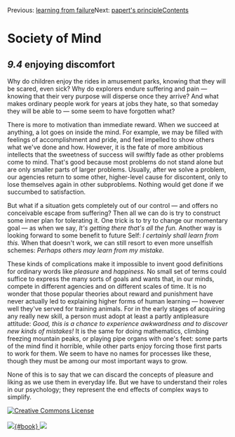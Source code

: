 <div class="chapnav">

<span class="prev">Previous: [learning from
failure](./som-9.3.html)</span><span class="next">Next: [papert's
principle](./som-10.html)</span><span
class="contents">[Contents](index.html)</span>
<div class="titlebar">

Society of Mind
===============

</div>

</div>

*9.4* enjoying discomfort
-------------------------

Why do children enjoy the rides in amusement parks, knowing that they
will be scared, even sick? Why do explorers endure suffering and pain —
knowing that their very purpose will disperse once they arrive? And what
makes ordinary people work for years at jobs they hate, so that someday
they will be able to — some seem to have forgotten what?

There is more to motivation than immediate reward. When we succeed at
anything, a lot goes on inside the mind. For example, we may be filled
with feelings of accomplishment and pride, and feel impelled to show
others what we've done and how. However, it is the fate of more
ambitious intellects that the sweetness of success will swiftly fade as
other problems come to mind. That's good because most problems do not
stand alone but are only smaller parts of larger problems. Usually,
after we solve a problem, our agencies return to some other,
higher-level cause for discontent, only to lose themselves again in
other subproblems. Nothing would get done if we succumbed to
satisfaction.

But what if a situation gets completely out of our control — and offers
no conceivable escape from suffering? Then all we can do is try to
construct some inner plan for tolerating it. One trick is to try to
change our momentary goal — as when we say, *It's getting there that's
all the fun.* Another way is looking forward to some benefit to future
Self: *I certainly shall learn from this.* When that doesn't work, we
can still resort to even more unselfish schemes: *Perhaps others may
learn from my mistake.*

These kinds of complications make it impossible to invent good
definitions for ordinary words like *pleasure* and *happiness.* No small
set of terms could suffice to express the many sorts of goals and wants
that, in our minds, compete in different agencies and on different
scales of time. It is no wonder that those popular theories about reward
and punishment have never actually led to explaining higher forms of
human learning — however well they've served for training animals. For
in the early stages of acquiring any really new skill, a person must
adopt at least a partly antipleasure attitude: *Good, this is a chance
to experience awkwardness and to discover new kinds of mistakes!* It is
the same for doing mathematics, climbing freezing mountain peaks, or
playing pipe organs with one's feet: some parts of the mind find it
horrible, while other parts enjoy forcing those first parts to work for
them. We seem to have no names for processes like these, though they
must be among our most important ways to grow.

None of this is to say that we can discard the concepts of pleasure and
liking as we use them in everyday life. But we have to understand their
roles in our psychology; they represent the end effects of complex ways
to simplify.

<div class="footer">

[![Creative Commons
License](http://i.creativecommons.org/l/by-nc-sa/3.0/80x15.png)](http://creativecommons.org/licenses/by-nc-sa/3.0/deed.en_US)\
\
[![](./images/som_book.jpeg){#book}
![](./images/a_logo_17.gif)](http://www.amazon.com/gp/product/0671657135?ie=UTF8&camp=1789&creativeASIN=0671657135&linkCode=xm2&tag=marvinminsky)

</div>
